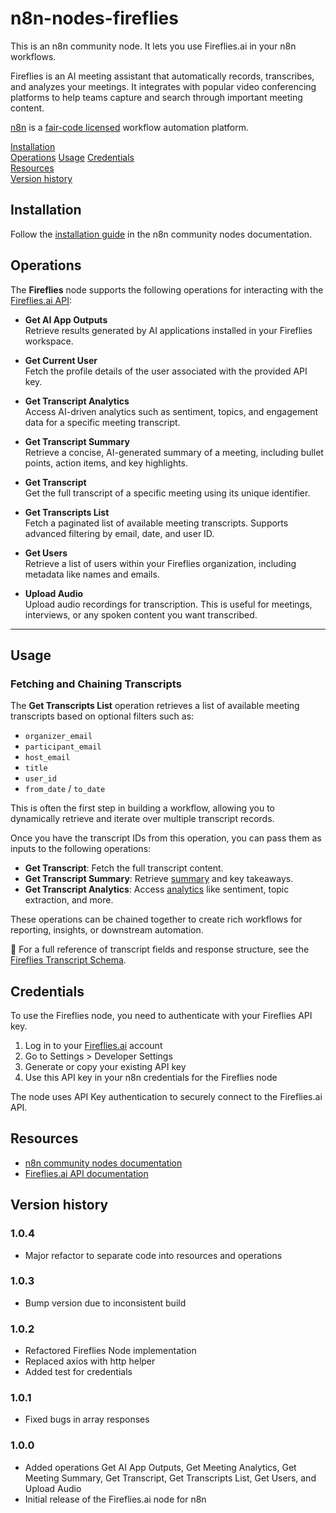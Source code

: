 # n8n-nodes-fireflies

This is an n8n community node. It lets you use Fireflies.ai in your n8n workflows.

Fireflies is an AI meeting assistant that automatically records, transcribes, and analyzes your meetings. It integrates with popular video conferencing platforms to help teams capture and search through important meeting content.

[n8n](https://n8n.io/) is a [fair-code licensed](https://docs.n8n.io/reference/license/) workflow automation platform.

[Installation](#installation)  
[Operations](#operations)
[Usage](#usage)
[Credentials](#credentials)  
[Resources](#resources)  
[Version history](#version-history)  

## Installation

Follow the [installation guide](https://docs.n8n.io/integrations/community-nodes/installation/) in the n8n community nodes documentation.

## Operations

The **Fireflies** node supports the following operations for interacting with the [Fireflies.ai API](https://docs.fireflies.ai):

- **Get AI App Outputs**  
  Retrieve results generated by AI applications installed in your Fireflies workspace.

- **Get Current User**  
  Fetch the profile details of the user associated with the provided API key.

- **Get Transcript Analytics**  
  Access AI-driven analytics such as sentiment, topics, and engagement data for a specific meeting transcript.

- **Get Transcript Summary**  
  Retrieve a concise, AI-generated summary of a meeting, including bullet points, action items, and key highlights.

- **Get Transcript**  
  Get the full transcript of a specific meeting using its unique identifier.

- **Get Transcripts List**  
  Fetch a paginated list of available meeting transcripts. Supports advanced filtering by email, date, and user ID.

- **Get Users**  
  Retrieve a list of users within your Fireflies organization, including metadata like names and emails.

- **Upload Audio**  
  Upload audio recordings for transcription. This is useful for meetings, interviews, or any spoken content you want transcribed.

---

## Usage

### Fetching and Chaining Transcripts

The **Get Transcripts List** operation retrieves a list of available meeting transcripts based on optional filters such as:

- `organizer_email`
- `participant_email`
- `host_email`
- `title`
- `user_id`
- `from_date` / `to_date`

This is often the first step in building a workflow, allowing you to dynamically retrieve and iterate over multiple transcript records.

Once you have the transcript IDs from this operation, you can pass them as inputs to the following operations:

- **Get Transcript**: Fetch the full transcript content.
- **Get Transcript Summary**: Retrieve [summary](https://docs.fireflies.ai/schema/summary) and key takeaways.
- **Get Transcript Analytics**: Access [analytics](https://docs.fireflies.ai/schema/analytics) like sentiment, topic extraction, and more.

These operations can be chained together to create rich workflows for reporting, insights, or downstream automation.

📘 For a full reference of transcript fields and response structure, see the [Fireflies Transcript Schema](https://docs.fireflies.ai/schema/transcript).

## Credentials

To use the Fireflies node, you need to authenticate with your Fireflies API key.

1. Log in to your [Fireflies.ai](https://fireflies.ai) account
2. Go to Settings > Developer Settings
3. Generate or copy your existing API key
4. Use this API key in your n8n credentials for the Fireflies node

The node uses API Key authentication to securely connect to the Fireflies.ai API.

## Resources

* [n8n community nodes documentation](https://docs.n8n.io/integrations/community-nodes/)
* [Fireflies.ai API documentation](https://docs.fireflies.ai)

## Version history

### 1.0.4

- Major refactor to separate code into resources and operations

### 1.0.3

- Bump version due to inconsistent build

### 1.0.2

- Refactored Fireflies Node implementation
- Replaced axios with http helper
- Added test for credentials

### 1.0.1

- Fixed bugs in array responses

### 1.0.0

- Added operations Get AI App Outputs, Get Meeting Analytics, Get Meeting Summary, Get Transcript, Get Transcripts List, Get Users, and Upload Audio
- Initial release of the Fireflies.ai node for n8n


